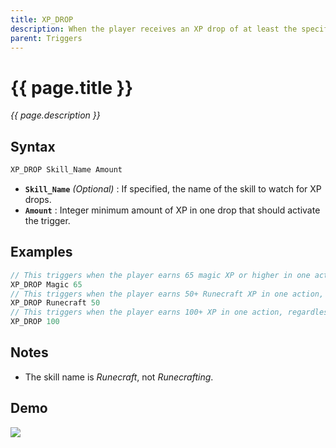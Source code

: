 ```yaml
---
title: XP_DROP
description: When the player receives an XP drop of at least the specified amount, this trigger is hit.
parent: Triggers
---
```


# {{ page.title }}

_{{ page.description }}_

## Syntax

```java
XP_DROP Skill_Name Amount
```
- **`Skill_Name`** _(Optional)_ : If specified, the name of the skill to watch for XP drops.
- **`Amount`** : Integer minimum amount of XP in one drop that should activate the trigger.

## Examples 
```java
// This triggers when the player earns 65 magic XP or higher in one action
XP_DROP Magic 65
// This triggers when the player earns 50+ Runecraft XP in one action, but not 0-49
XP_DROP Runecraft 50
// This triggers when the player earns 100+ XP in one action, regardless of the skill
XP_DROP 100


```

## Notes

- The skill name is _Runecraft_, not _Runecrafting_. 

## Demo

![](https://1.imgur.com/n4rJZFN.gif)
